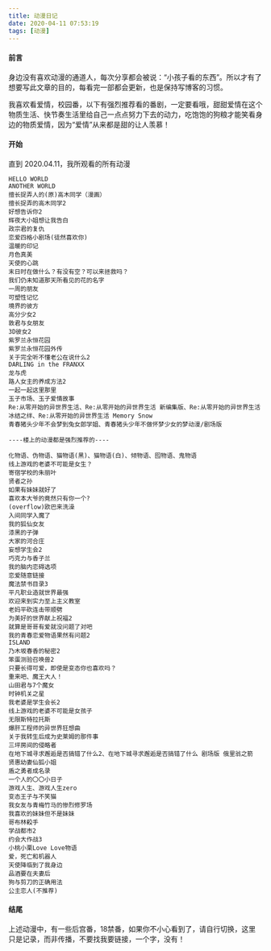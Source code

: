 ```yaml
---
title: 动漫日记
date: 2020-04-11 07:53:19
tags: [动漫]
---
```


#### 前言

身边没有喜欢动漫的通道人，每次分享都会被说：“小孩子看的东西”。所以才有了想要写此文章的目的，每看完一部都会更新，也是保持写博客的习惯。

我喜欢看爱情，校园番，以下有强烈推荐看的番剧，一定要看哦，甜甜爱情在这个物质生活、快节奏生活里给自己一点点努力下去的动力，吃饱饱的狗粮才能笑看身边的物质爱情，因为“爱情”从来都是甜的让人羡慕！ 

#### 开始

直到 2020.04.11，我所观看的所有动漫

```
HELLO WORLD
ANOTHER WORLD
擅长捉弄人的(原)高木同学（漫画）
擅长捉弄的高木同学2
好想告诉你2
辉夜大小姐想让我告白
政宗君的复仇
恋爱四格小剧场(徒然喜欢你)
温暖的印记
月色真美
天使的心跳
末日时在做什么？有没有空？可以来拯救吗？
我们仍未知道那天所看见的花的名字
一周的朋友
可塑性记忆
境界的彼方
高分少女2
敦君与女朋友
3D彼女2
紫罗兰永恒花园
紫罗兰永恒花园外传
关于完全听不懂老公在说什么2
DARLING in the FRANXX
龙与虎
路人女主的养成方法2
一起一起这里那里
玉子市场、玉子爱情故事
Re:从零开始的异世界生活、Re:从零开始的异世界生活 新编集版、Re:从零开始的异世界生活 冰结之绊、Re:从零开始的异世界生活 Memory Snow
青春猪头少年不会梦到兔女郎学姐、青春猪头少年不做怀梦少女的梦动漫/剧场版		

----楼上的动漫都是强烈推荐的----

化物语、伪物语、猫物语(黑)、猫物语(白)、倾物语、囮物语、鬼物语
线上游戏的老婆不可能是女生？
寄宿学校的朱丽叶
贤者之孙
如果有妹妹就好了
喜欢本大爷的竟然只有你一个?
(overflow)欧巴来洗澡
入间同学入魔了
我的狐仙女友
漆黑的子弹
大家的河合庄
妄想学生会2
巧克力与香子兰
我的脑内恋碍选项
恋爱随意链接
魔法禁书目录3
平凡职业造就世界最强
欢迎来到实力至上主义教室
老妈平砍连击带顺劈
为美好的世界献上祝福2
就算是哥哥有爱就没问题了对吧
我的青春恋爱物语果然有问题2
ISLAND
乃木坂春香的秘密2
笨蛋测验召唤兽2
只要长得可爱，即使是变态你也喜欢吗？
重来吧、魔王大人！
山田君与7个魔女
时钟机关之星
我老婆是学生会长2
线上游戏的老婆不可能是女孩子
无限斯特拉托斯
爆肝工程师的异世界狂想曲
关于我转生后成为史莱姆的那件事
三坪房间的侵略者
在地下城寻求邂逅是否搞错了什么2、在地下城寻求邂逅是否搞错了什么 剧场版 俄里翁之箭
贤惠幼妻仙狐小姐
盾之勇者成名录
一个人的〇〇小日子
游戏人生、游戏人生zero
变态王子与不笑猫
我女友与青梅竹马的惨烈修罗场
我喜欢的妹妹但不是妹妹
哥布林殺手
学战都市2
约会大作战3
小桃小栗Love Love物语
爱，死亡和机器人
天使降临到了我身边
品酒要在夫妻后
狗与剪刀的正确用法
公主恋人(不推荐)
```

#### 结尾

上述动漫中，有一些后宫番，18禁番，如果你不小心看到了，请自行切换，这里只是记录，而非传播，不要找我要链接，一个字，没有！